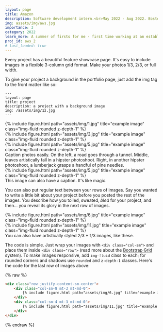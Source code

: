 ```yaml
---
layout: page
title: Amazon
description: Software development intern.<br>May 2022 - Aug 2022. Boston, MA.
img: assets/img/aws.jpg
importance: 3
category: 2022
learn_more: A summer of firsts for me - first time working at an established tech company, first time living by myself, and first time in the beautiful city of Boston. I'm just lucky I wasn't there for the winter; I don't think my weak California pysche could take anything that cold. At AWS, I was working with the RDS PostgreSQL Team, which to my chagrin, did not mean writing SQL commands for twelve weeks. Turns out, we were working ON Postgres, which means diving deep into a labyrinth of C code that was mostly written before I was even born. (Seriously, I found several comments that were timestamped from 1989). My project was focused on speeding up the SQL JOIN function by implementing semi-join hashing with <a href="https://web.stanford.edu/~balaji/papers/bloom.pdf"> Bloom filters </a> during a Merge Join to eliminate unnecessary table rows early on in the execution tree. Essentially, Merge Join is a join strategy that is very similar to Mergesort, which is great because it runs in O(n log n) time. However, it turns out that even this operation can be made more efficient - by scanning one side of the join and mapping it into a Bloom filter, which is essentially a low-storage probabilistic hash map, large swathes of the other join table can be removed if their distributions do not overlap much. I implemented this optimization into AWS' Postgres as well as a decision planner (based on a heuristic of the aforementioned distribution overlap) to decide when to actually execute it. Overall, this implementation was a success, increasing query speeds by up to 36% on ideal queries and improved our performance on the <a href="https://www.tpc.org/tpch/"> standard database benchmark TPC-H </a> by about 5%.
proj_id: aws_2
# last_loaded: true
---
```


Every project has a beautiful feature showcase page.
It's easy to include images in a flexible 3-column grid format.
Make your photos 1/3, 2/3, or full width.

To give your project a background in the portfolio page, just add the img tag to the front matter like so:

    ---
    layout: page
    title: project
    description: a project with a background image
    img: /assets/img/12.jpg
    ---

<div class="row">
    <div class="col-sm mt-3 mt-md-0">
        {% include figure.html path="assets/img/1.jpg" title="example image" class="img-fluid rounded z-depth-1" %}
    </div>
    <div class="col-sm mt-3 mt-md-0">
        {% include figure.html path="assets/img/3.jpg" title="example image" class="img-fluid rounded z-depth-1" %}
    </div>
    <div class="col-sm mt-3 mt-md-0">
        {% include figure.html path="assets/img/5.jpg" title="example image" class="img-fluid rounded z-depth-1" %}
    </div>
</div>
<div class="caption">
    Caption photos easily. On the left, a road goes through a tunnel. Middle, leaves artistically fall in a hipster photoshoot. Right, in another hipster photoshoot, a lumberjack grasps a handful of pine needles.
</div>
<div class="row">
    <div class="col-sm mt-3 mt-md-0">
        {% include figure.html path="assets/img/5.jpg" title="example image" class="img-fluid rounded z-depth-1" %}
    </div>
</div>
<div class="caption">
    This image can also have a caption. It's like magic.
</div>

You can also put regular text between your rows of images.
Say you wanted to write a little bit about your project before you posted the rest of the images.
You describe how you toiled, sweated, *bled* for your project, and then... you reveal its glory in the next row of images.


<div class="row justify-content-sm-center">
    <div class="col-sm-8 mt-3 mt-md-0">
        {% include figure.html path="assets/img/6.jpg" title="example image" class="img-fluid rounded z-depth-1" %}
    </div>
    <div class="col-sm-4 mt-3 mt-md-0">
        {% include figure.html path="assets/img/11.jpg" title="example image" class="img-fluid rounded z-depth-1" %}
    </div>
</div>
<div class="caption">
    You can also have artistically styled 2/3 + 1/3 images, like these.
</div>


The code is simple.
Just wrap your images with `<div class="col-sm">` and place them inside `<div class="row">` (read more about the <a href="https://getbootstrap.com/docs/4.4/layout/grid/">Bootstrap Grid</a> system).
To make images responsive, add `img-fluid` class to each; for rounded corners and shadows use `rounded` and `z-depth-1` classes.
Here's the code for the last row of images above:

{% raw %}
```html
<div class="row justify-content-sm-center">
    <div class="col-sm-8 mt-3 mt-md-0">
        {% include figure.html path="assets/img/6.jpg" title="example image" class="img-fluid rounded z-depth-1" %}
    </div>
    <div class="col-sm-4 mt-3 mt-md-0">
        {% include figure.html path="assets/img/11.jpg" title="example image" class="img-fluid rounded z-depth-1" %}
    </div>
</div>
```
{% endraw %}
